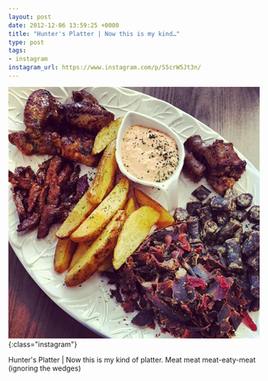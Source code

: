 ```yaml
---
layout: post
date: 2012-12-06 13:59:25 +0000
title: "Hunter's Platter | Now this is my kind…"
type: post
tags:
- instagram
instagram_url: https://www.instagram.com/p/S5crW5Jt3n/
---
```


![Instagram - S5crW5Jt3n](/img/S5crW5Jt3n.jpg){:class="instagram"}

Hunter's Platter | Now this is my kind of platter. Meat meat meat-eaty-meat (ignoring the wedges)
